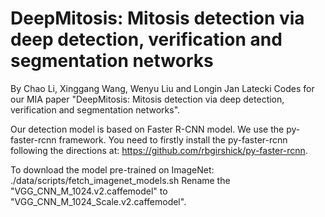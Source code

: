 # DeepMitosis: Mitosis detection via deep detection, verification and segmentation networks
By Chao Li, Xinggang Wang, Wenyu Liu and Longin Jan Latecki
Codes for our MIA paper "DeepMitosis: Mitosis detection via deep detection, verification and segmentation networks".


Our detection model is based on Faster R-CNN model. We use the py-faster-rcnn framework. You need to firstly install the py-faster-rcnn  following the directions at: https://github.com/rbgirshick/py-faster-rcnn.

To download the model pre-trained on ImageNet:
./data/scripts/fetch_imagenet_models.sh
Rename the "VGG_CNN_M_1024.v2.caffemodel" to "VGG_CNN_M_1024_Scale.v2.caffemodel".





